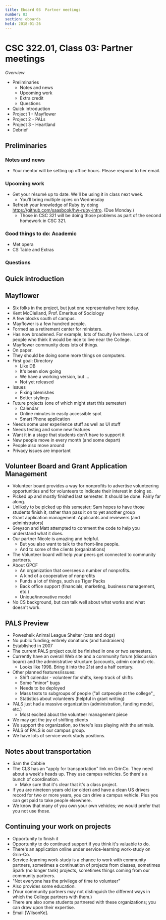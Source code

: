 ```yaml
---
title: Eboard 03  Partner meetings
number: 03
section: eboards
held: 2018-01-26
---
```

CSC 322.01, Class 03:  Partner meetings
=======================================

_Overview_

* Preliminaries
    * Notes and news
    * Upcoming work
    * Extra credit
    * Questions
* Quick introduction
* Project 1 - Mayflower
* Project 2 - PALs
* Project 3 - Heartland
* Debrief

Preliminaries
-------------

### Notes and news

* Your mentor will be setting up office hours.  Please respond to
  her email.

### Upcoming work

* Get your résumé up to date.  We'll be using it in class next week.
    * You'll bring multiple cpies on Wednesday
* Refresh your knowledge of Ruby by doing <https://github.com/saasbook/hw-ruby-intro>.  (Due Monday.)
    * Those in CSC 321 will be doing those problems as part of the second
      homework in CSC 321.

### Good things to do: Academic

* Met opera
* CS Table and Extras

### Questions

Quick introduction
------------------

Mayflower
---------

* Six folks in the project, but just one representative here today.
* Kent McClelland, Prof. Emeritus of Sociology
* A few blocks south of campus.
* Mayflower is a few hundred people.
* Formed as a retirement center for ministers.
* Has now broadened.  For example, lots of faculty live there.
  Lots of people who think it would be nice to live near the
  College.
* Mayflower community does lots of things.
* On paper.
* They should be doing some more things on computers.
* First goal: Directory
    * Like DB
    * It's been slow going
    * We have a working version, but ...
    * Not yet released
* Issues
    * Fixing blemishes
    * Better stylings
* Future projects (one of which might start this semester)
    * Calendar
    * Online minutes in easily accessible spot
    * Smart Phone application
* Needs some user experience stuff as well as UI stuff
* Needs testing and some new features
* Want it in a stage that students don't have to support it
* New people move in every month (and some depart)
* People also move around
* Privacy issues are important

Volunteer Board and Grant Application Management
------------------------------------------------

* Volunteer board provides a way for nonprofits to advertise
  volunteering opportunities and for volunteers to indicate
  their interest in doing so.
* Picked up and mostly finished last semester.  It should be
  done.  Fairly far along.  
* Unlikely to be picked up this semester; Sam hopes to have those
  students finish it, rather than pass it on to yet another group
* Grant application management: Applicants and reviewers (and
  administrators)
* Greyson and Matt attempted to comment the code to help you 
  understand what it does.
* Our partner Nicole is amazing and helpful.
    * But you also want to talk to the front-line people.
    * And to some of the clients (organizations)
* The Volunteer board will help your peers get connected to
  community partners.
* About GPCF
    * An organization that oversees a number of nonprofits.
    * A kind of a cooperative of nonprofits
    * Funds a lot of things, such as Tiger Packs
    * Back office support (financials, marketing, business
      management, etc.)
    * Unique/innovative model
* No CS background, but can talk well about what works and what
  doesn't work.

PALS Preview
------------

* Powesheik Animal League Shelter (cats and dogs)
* No public funding; entirely donations (and fundraisers)
* Established in 2007
* The current PALS project could be finished in one or two 
  semesters.
* Currently have an overall Web site and a community forum
  (discussion board) and the administrative structure (accounts,
  admin control) etc.
    * Looks like 1998.  Bring it into the 21st and a half century.
* Other planned features/issues:
    * Shift calendar - volunteer for shifts, keep track of shifts
    * Some "minor" bugs
    * Needs to be deployed
    * Mass texts to subgroups of people ("all catpeople at the
      college"_
    * Statistics about volunteers (helpful in grant writing)
* PALS just had a massive organization (administration, funding
  model, etc.)
    * Most excited about the volunteer management piece
* We may get the joy of shifting clients
* We support the organization, so there's less playing with
  the animals.
* PALS of PALS is our campus group.
* We have lots of service work study positions.

Notes about transportation
--------------------------

* Sam the Cabbie
* The CLS has an "apply for transportation" link on GrinCo.
  They need about a week's heads up.  They use campus vehicles.
  So there's a bunch of coordination.
    * Make sure that it's clear that it's a class project.
* If you are nineteen years old (or older) and have a clean US
  drivers record for two or more years, you can drive a campus
  vehicle.  Plus you can get paid to take people elsewhere.
* We know that many of you own your own vehicles; we would prefer
  that you not use those.

Continuing your work on projects
--------------------------------

* Opportunity to finish it
* Opportunity to do continued support if you think it's valuable
  to do.
* There's an application online under service-learning work-study
  on Grin-Co.
* Service-learning work-study is a chance to work with community
  partners, sometimes a continuation of projects from classes,
  sometimes Spark (no longer tank) projects, sometimes things
  coming from our community partners.
* "Not everyone has the privilege of time to volunteer"
* Also provides some education.
* (Your community partners may not distinguish the different
  ways in which the College partners with them.)
* There are also some students partnered with these organizations;
  you can draw upon their expertise.
* Email [WilsonKe].

